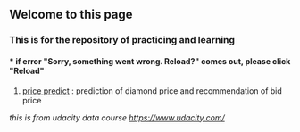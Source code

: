 ## Welcome to this page

### This is for the repository of practicing and learning
####  * if error "Sorry, something went wrong. Reload?" comes out, please click "Reload"

1. [price predict](https://github.com/tododata101/tododata101.github.io/blob/master/pythoncode/project_learn/udacity_diamondsprice%2Bpredicted_LinearRegression.ipynb) 
: prediction of diamond price and recommendation of bid price 

*this is from udacity data course https://www.udacity.com/*
